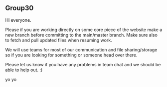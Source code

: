 ## Group30

Hi everyone.

Please if you are working directly on some core piece of the website make a new branch before committing to the main/master branch. Make sure also to fetch and pull updated files when resuming work.

We will use teams for most of our communication and file sharing/storage so if you are looking for something or someone head over there.

Please let us know if you have any problems in team chat and we should be able to help out. :)

yo yo
